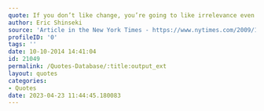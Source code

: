 ```yaml
---
quote: If you don’t like change, you’re going to like irrelevance even less.
author: Eric Shinseki
source: 'Article in the New York Times - https://www.nytimes.com/2009/11/11/us/politics/11vets.html'
profileID: '0'
tags: ''
date: 10-10-2014 14:41:04
id: 21049
permalink: /Quotes-Database/:title:output_ext
layout: quotes
categories:
- Quotes
date: 2023-04-23 11:44:45.180083
---
```


